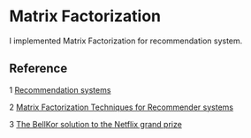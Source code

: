 # Matrix Factorization

I implemented Matrix Factorization for recommendation system.




## Reference
1 [Recommendation systems](http://infolab.stanford.edu/~ullman/mmds/ch9.pdf)

2 [Matrix Factorization Techniques for Recommender systems](https://datajobs.com/data-science-repo/Recommender-Systems-[Netflix].pdf)

3 [The BellKor solution to the Netflix grand prize](https://www.netflixprize.com/assets/GrandPrize2009_BPC_BellKor.pdf
)



